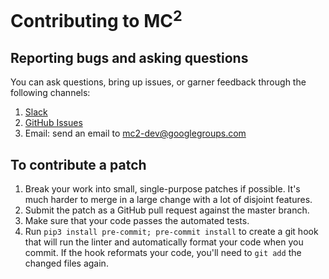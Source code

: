 # Contributing to MC<sup>2</sup>

## Reporting bugs and asking questions

You can ask questions, bring up issues, or garner feedback through the following channels:

1. [Slack](https://join.slack.com/t/mc2-project/shared_invite/zt-rt3kxyy8-GS4KA0A351Ysv~GKwy8NEQ)
2. [GitHub Issues](https://github.com/mc2-project/mc2/issues)
3. Email: send an email to mc2-dev@googlegroups.com

## To contribute a patch

1. Break your work into small, single-purpose patches if possible. It's much harder to merge in a large change with a lot of disjoint features.
2. Submit the patch as a GitHub pull request against the master branch.
3. Make sure that your code passes the automated tests.
4. Run `pip3 install pre-commit; pre-commit install` to create a git hook that will run the linter and automatically format your code when you commit. If the hook reformats your code, you'll need to `git add` the changed files again.
